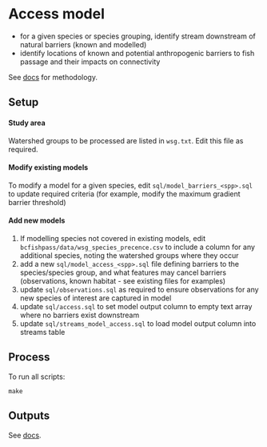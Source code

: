 # Access model

- for a given species or species grouping, identify stream downstream of natural barriers (known and modelled) 
- identify locations of known and potential anthropogenic barriers to fish passage and their impacts on connectivity

See [docs](https://smnorris.github.io/bcfishpass/02_methodology.html) for methodology.

## Setup

#### Study area

Watershed groups to be processed are listed in `wsg.txt`. Edit this file as required.

#### Modify existing models

To modify a model for a given species, edit `sql/model_barriers_<spp>.sql` to update required criteria (for example, modify the maximum gradient barrier threshold)

#### Add new models

1. If modelling species not covered in existing models, edit `bcfishpass/data/wsg_species_precence.csv` to include a column for any additional species, noting the watershed groups where they occur
2. add a new `sql/model_access_<spp>.sql` file defining barriers to the species/species group, and what features may cancel barriers (observations, known habitat - see existing files for examples)
3. update `sql/observations.sql` as required to ensure observations for any new species of interest are captured in model
4. update `sql/access.sql` to set model output column to empty text array where no barriers exist downstream
5. update `sql/streams_model_access.sql` to load model output column into streams table


## Process

To run all scripts:

    make

## Outputs

See [docs](https://smnorris.github.io/bcfishpass/02_methodology.html).